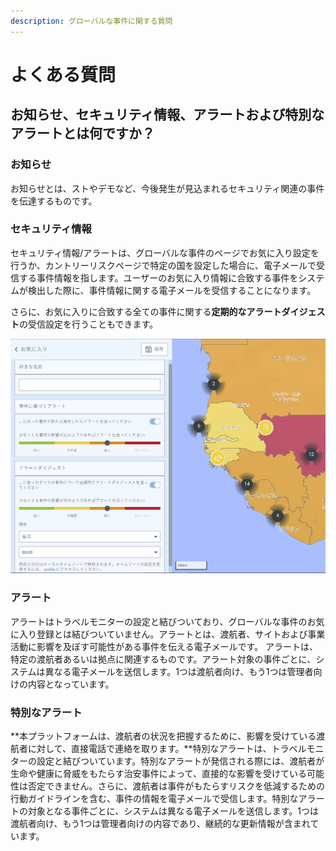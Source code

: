 ```yaml
---
description: グローバルな事件に関する質問
---
```


# よくある質問

## お知らせ、セキュリティ情報、アラートおよび特別なアラートとは何ですか？

### お知らせ

お知らせとは、ストやデモなど、今後発生が見込まれるセキュリティ関連の事件を伝達するものです。

### セキュリティ情報

セキュリティ情報/アラートは、グローバルな事件のページでお気に入り設定を行うか、カントリーリスクページで特定の国を設定した場合に、電子メールで受信する事件情報を指します。ユーザーのお気に入り情報に合致する事件をシステムが検出した際に、事件情報に関する電子メールを受信することになります。 

さらに、お気に入りに合致する全ての事件に関する**定期的なアラートダイジェスト**の受信設定を行うこともできます。

![](../.gitbook/assets/global-events-faq%20%283%29.JPG)

### アラート

アラートはトラベルモニターの設定と結びついており、グローバルな事件のお気に入り登録とは結びついていません。アラートとは、渡航者、サイトおよび事業活動に影響を及ぼす可能性がある事件を伝える電子メールです。 アラートは、特定の渡航者あるいは拠点に関連するものです。アラート対象の事件ごとに、システムは異なる電子メールを送信します。1つは渡航者向け、もう1つは管理者向けの内容となっています。

### **特別なアラート**

**本プラットフォームは、渡航者の状況を把握するために、影響を受けている渡航者に対して、直接電話で連絡を取ります。**特別なアラートは、トラベルモニターの設定と結びついています。特別なアラートが発信される際には、渡航者が生命や健康に脅威をもたらす治安事件によって、直接的な影響を受けている可能性は否定できません。さらに、渡航者は事件がもたらすリスクを低減するための行動ガイドラインを含む、事件の情報を電子メールで受信します。特別なアラートの対象となる事件ごとに、システムは異なる電子メールを送信します。1つは渡航者向け、もう1つは管理者向けの内容であり、継続的な更新情報が含まれています。

